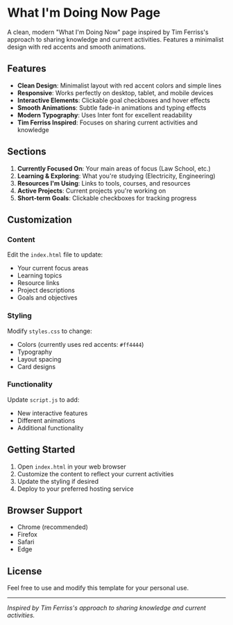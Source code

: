 # What I'm Doing Now Page

A clean, modern "What I'm Doing Now" page inspired by Tim Ferriss's approach to sharing knowledge and current activities. Features a minimalist design with red accents and smooth animations.

## Features

- **Clean Design**: Minimalist layout with red accent colors and simple lines
- **Responsive**: Works perfectly on desktop, tablet, and mobile devices
- **Interactive Elements**: Clickable goal checkboxes and hover effects
- **Smooth Animations**: Subtle fade-in animations and typing effects
- **Modern Typography**: Uses Inter font for excellent readability
- **Tim Ferriss Inspired**: Focuses on sharing current activities and knowledge

## Sections

1. **Currently Focused On**: Your main areas of focus (Law School, etc.)
2. **Learning & Exploring**: What you're studying (Electricity, Engineering)
3. **Resources I'm Using**: Links to tools, courses, and resources
4. **Active Projects**: Current projects you're working on
5. **Short-term Goals**: Clickable checkboxes for tracking progress

## Customization

### Content
Edit the `index.html` file to update:
- Your current focus areas
- Learning topics
- Resource links
- Project descriptions
- Goals and objectives

### Styling
Modify `styles.css` to change:
- Colors (currently uses red accents: `#ff4444`)
- Typography
- Layout spacing
- Card designs

### Functionality
Update `script.js` to add:
- New interactive features
- Different animations
- Additional functionality

## Getting Started

1. Open `index.html` in your web browser
2. Customize the content to reflect your current activities
3. Update the styling if desired
4. Deploy to your preferred hosting service

## Browser Support

- Chrome (recommended)
- Firefox
- Safari
- Edge

## License

Feel free to use and modify this template for your personal use.

---

*Inspired by Tim Ferriss's approach to sharing knowledge and current activities.* 